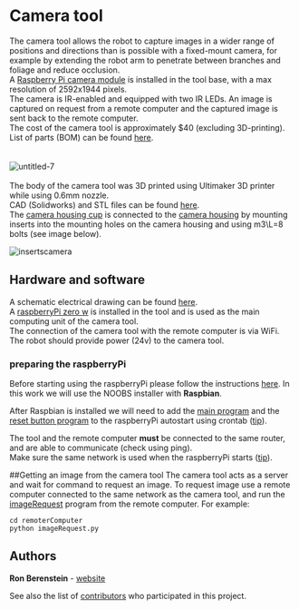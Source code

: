 # Camera tool
The camera tool allows the robot to capture images in a wider range of positions and directions than is possible with a
fixed-mount camera, for example by extending the robot arm to penetrate between branches and foliage and reduce occlusion.\
A [Raspberry Pi camera module](https://www.amazon.com/gp/product/B0759GYR51/ref=oh_aui_search_detailpage?ie=UTF8&psc=1)
is installed in the tool base, with a max resolution of 2592x1944 pixels.\
The camera is IR-enabled and equipped with two IR LEDs. An image is captured on request from a remote computer and the captured image is sent back to the remote computer.\
The cost of the camera tool is approximately \$40 (excluding 3D-printing).
List of parts (BOM) can be found [here](https://github.com/BerkeleyAutomation/RobotToolChanger/blob/cameraTool/BOM.txt).\
\
\
![untitled-7](https://user-images.githubusercontent.com/25335836/45912940-b319c500-bdde-11e8-9420-e353e10661d6.png)\
\
The body of the camera tool was 3D printed using Ultimaker 3D printer while using 0.6mm nozzle.\
CAD (Solidworks) and STL files can be found [here](https://github.com/BerkeleyAutomation/RobotToolChanger/tree/cameraTool).\
The [camera housing cup](https://github.com/BerkeleyAutomation/RobotToolChanger/blob/cameraTool/STL/cameraHousing%20cup.STL) 
is connected to the [camera housing](https://github.com/BerkeleyAutomation/RobotToolChanger/blob/cameraTool/STL/cameraHousing.STL) 
by mounting inserts into the mounting holes on the camera housing and using m3\L=8 bolts (see image below).

![insertscamera](https://user-images.githubusercontent.com/25335836/45913393-7b168000-bde6-11e8-8bdf-d205d2842720.png)


## Hardware and software
A schematic electrical drawing can be found [here](https://github.com/BerkeleyAutomation/RobotToolChanger/blob/cameraTool/Camera%20tool%20electrical%20drawing.pdf).\
A [raspberryPi zero w](https://www.raspberrypi.org/products/raspberry-pi-zero-w/) is installed in the tool and is used as the main computing unit of the camera tool.\
The connection of the camera tool with the remote computer is via WiFi. The robot should provide power (24v) to the camera tool.

### preparing the raspberryPi
Before starting using the raspberryPi please follow the instructions [here](https://projects.raspberrypi.org/en/projects/raspberry-pi-setting-up). 
In this work we will use the NOOBS installer with **Raspbian**.

After Raspbian is installed we will need to add the [main program](https://github.com/BerkeleyAutomation/RobotToolChanger/blob/cameraTool/cameraTool.py) and the [reset button program](https://github.com/BerkeleyAutomation/RobotToolChanger/blob/cameraTool/rebootRasPiUsingButton.py)
to the raspberryPi autostart using crontab ([tip](https://raspberrypi.stackexchange.com/questions/8734/execute-script-on-start-up)).

The tool and the remote computer **must** be connected to the same router, and are able to communicate (check using ping).\
Make sure the same network is used when the raspberryPi starts ([tip](https://raspi.tv/2017/how-to-auto-connect-your-raspberry-pi-to-a-hidden-ssid-wifi-network)).

##Getting an image from the camera tool 
The camera tool acts as a server and wait for command to request an image.
To request image use a remote computer connected to the same network as the camera tool, and run the [imageRequest](https://github.com/BerkeleyAutomation/RobotToolChanger/blob/cameraTool/imageRequest.py) program from the remote computer.
For example:
```
cd remoterComputer
python imageRequest.py
```

## Authors

**Ron Berenstein** - [website](http://ronberenstein.com/index.html)

See also the list of [contributors](https://github.com/BerkeleyAutomation/RobotToolChanger/graphs/contributors) who participated in this project.
